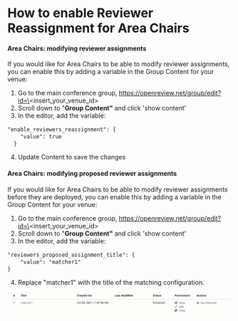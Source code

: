# How to enable Reviewer Reassignment for Area Chairs

#### Area Chairs: modifying reviewer assignments

If you would like for Area Chairs to be able to modify reviewer assignments, you can enable this by adding a variable in the Group Content for your venue:&#x20;

1. Go to the main conference group, https://openreview.net/group/edit?id=\<insert\_your\_venue\_id>
2. Scroll down to "**Group Content"** and click 'show content'
3. In the editor, add the variable:&#x20;

```
"enable_reviewers_reassignment": {
    "value": true
  }
```

4. Update Content to save the changes

#### Area Chairs: modifying proposed reviewer assignments

If you would like for Area Chairs to be able to modify reviewer assignments before they are deployed, you can enable this by adding a variable in the Group Content for your venue:&#x20;

1. Go to the main conference group, https://openreview.net/group/edit?id=\<insert\_your\_venue\_id>
2. Scroll down to "**Group Content"** and click 'show content'
3. In the editor, add the variable:

```
"reviewers_proposed_assignment_title": { 
    "value": "matcher1" 
}
```

4. Replace "matcher1" with the title of the matching configuration.

![](<../../.gitbook/assets/image (2) (1) (2).png>)
